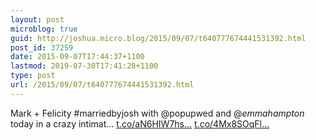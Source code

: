```yaml
---
layout: post
microblog: true
guid: http://joshua.micro.blog/2015/09/07/t640777674441531392.html
post_id: 37259
date: 2015-09-07T17:44:37+1100
lastmod: 2019-07-30T17:41:28+1100
type: post
url: /2015/09/07/t640777674441531392.html
---
```

Mark + Felicity #marriedbyjosh with @popupwed and @_emmahampton_  today in a crazy intimat… [t.co/aN6HIW7hs...](http://t.co/aN6HIW7hsa) [t.co/4Mx8SOqFl...](http://t.co/4Mx8SOqFlM)

